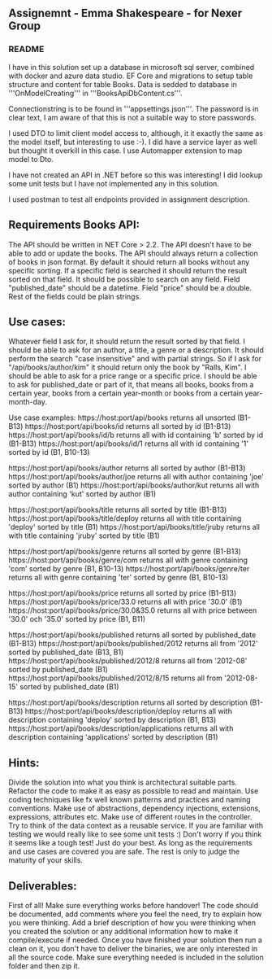 ## Assignemnt - Emma Shakespeare - for Nexer Group

### README 
I have in this solution set up a database in microsoft sql server, combined with docker and azure data studio. EF Core and migrations to setup table structure and content for table Books. Data is sedded to database in '''OnModelCreating''' in '''BooksApiDbContent.cs'''. 

Connectionstring is to be found in '''appsettings.json'''. The password is in clear text, I am aware of that this is not a suitable way to store passwords.

I  used DTO to limit client model access to, although, it it exactly the same as the model itself, but interesting to use :-). I did have a service layer as well but thought it overkill in this case. I use Automapper extension to map model to Dto. 

I have not created an API in .NET before so this was interesting! I did lookup some unit tests but I have not implemented any in this solution. 

I used postman to test all endpoints provided in assignment description. 







Requirements Books API:
----------------------- 
The API should be written in NET Core > 2.2. 
The API doesn't have to be able to add or update the books.
The API should always return a collection of books in json format. 
By default it should return all books without any specific sorting. 
If a specific field is searched it should return the result sorted on that field. 
It should be possible to search on any field.
Field "published_date" should be a datetime. 
Field "price" should be a double. 
Rest of the fields could be plain strings. 

Use cases: 
---------- 
Whatever field I ask for, it should return the result sorted by that field. 
I should be able to ask for an author, a title, a genre or a description. It should perform the search "case insensitive" and with partial strings. So if I ask for "/api/books/author/kim" it should return only the book by "Ralls, Kim". 
I should be able to ask for a price range or a specific price. 
I should be able to ask for published_date or part of it, that means all books, books from a certain year, books from a certain year-month or books from a certain year-month-day. 

Use case examples:
https://host:port/api/books returns all unsorted (B1-B13)
https://host:port/api/books/id returns all sorted by id (B1-B13)
https://host:port/api/books/id/b returns all with id containing 'b' sorted by id (B1-B13)
https://host:port/api/books/id/1 returns all with id containing '1' sorted by id (B1, B10-13)

https://host:port/api/books/author returns all sorted by author (B1-B13)
https://host:port/api/books/author/joe returns all with author containing 'joe' sorted by author (B1)
https://host:port/api/books/author/kut returns all with author containing 'kut' sorted by author (B1)

https://host:port/api/books/title returns all sorted by title (B1-B13)
https://host:port/api/books/title/deploy returns all with title containing 'deploy' sorted by title (B1)
https://host:port/api/books/title/jruby returns all with title containing 'jruby' sorted by title (B1)

https://host:port/api/books/genre returns all sorted by genre (B1-B13)
https://host:port/api/books/genre/com returns all with genre containing 'com' sorted by genre (B1, B10-13)
https://host:port/api/books/genre/ter returns all with genre containing 'ter' sorted by genre (B1, B10-13)

https://host:port/api/books/price returns all sorted by price (B1-B13)
https://host:port/api/books/price/33.0 returns all with price '30.0' (B1)
https://host:port/api/books/price/30.0&35.0 returns all with price between '30.0' och '35.0' sorted by price (B1, B11)

https://host:port/api/books/published returns all sorted by published_date (B1-B13)
https://host:port/api/books/published/2012 returns all from '2012' sorted by published_date (B13, B1)
https://host:port/api/books/published/2012/8 returns all from '2012-08' sorted by published_date (B1)
https://host:port/api/books/published/2012/8/15 returns all from '2012-08-15' sorted by published_date (B1)

https://host:port/api/books/description returns all sorted by description (B1-B13)
https://host:port/api/books/description/deploy returns all with description containing 'deploy' sorted by description (B1, B13)
https://host:port/api/books/description/applications returns all with description containing 'applications' sorted by description (B1)

Hints: 
------ 
Divide the solution into what you think is architectural suitable parts. 
Refactor the code to make it as easy as possible to read and maintain. 
Use coding techniques like fx well known patterns and practices and naming conventions. 
Make use of abstractions, dependency injections, extensions, expressions, attributes etc.
Make use of different routes in the controller. 
Try to think of the data context as a reusable service. 
If you are familiar with testing we would really like to see some unit tests :) 
Don't worry if you think it seems like a tough test! Just do your best. As long as the requirements and use cases are covered you are safe. The rest is only to judge the maturity of your skills.

Deliverables: 
------------- 
First of all! Make sure everything works before handover! 
The code should be documented, add comments where you feel the need, try to explain how you were thinking.
Add a brief description of how you were thinking when you created the solution or any additional information how to make it compile/execute if needed. 
Once you have finished your solution then run a clean on it, you don't have to deliver the binaries, we are only interested in all the source code. 
Make sure everything needed is included in the solution folder and then zip it. 